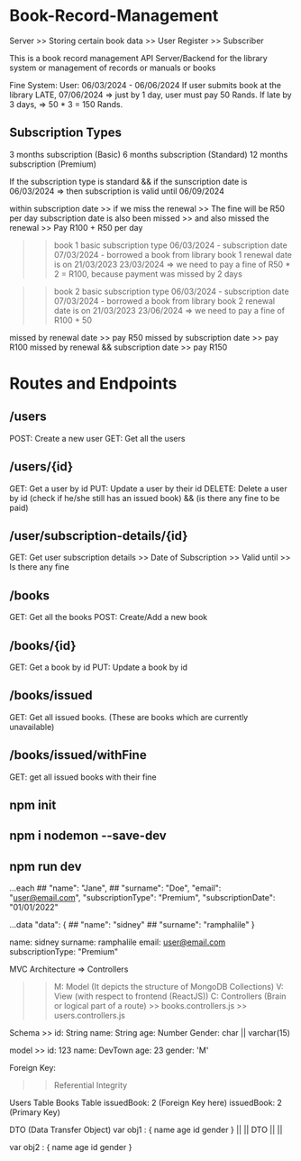 # Book-Record-Management

Server >> Storing certain book data
       >> User Register
       >> Subscriber


This is a book record management API Server/Backend for the library system or management of records or manuals or books

Fine System:
User: 06/03/2024 - 06/06/2024
If user submits book at the library LATE, 07/06/2024 => just by 1 day, user must pay 50 Rands. If late by 3 days, => 50 * 3 = 150 Rands.

## Subscription Types
3 months subscription (Basic)
6 months subscription (Standard)
12 months subscription (Premium)


If the subscription type is standard && if the sunscription date is 06/03/2024
=> then subscription is valid until 06/09/2024

within subscription date >> if we miss the renewal >> The fine will be R50 per day 
subscription date is also been missed >> and also missed the renewal >> Pay R100 + R50 per day

>> book 1
>> basic subscription type
>> 06/03/2024  - subscription date
>> 07/03/2024 - borrowed a book from library
>> book 1 renewal date is on 21/03/2023
>> 23/03/2024 => we need to pay a fine of R50 * 2 = R100, because payment was missed by 2 days

>> book 2
>> basic subscription type
>> 06/03/2024  - subscription date
>> 07/03/2024 - borrowed a book from library
>> book 2 renewal date is on 21/03/2023
>> 23/06/2024 => we need to pay a fine of R100 + 50

missed by renewal date >> pay R50
missed by subscription date >> pay R100
missed by renewal && subscription date >> pay R150








# Routes and Endpoints

## /users
POST: Create a new user
GET: Get all the users

## /users/{id}
GET: Get a user by id
PUT: Update a user by their id
DELETE: Delete a user by id (check if he/she still has an issued book) && (is there any fine to be paid)

## /user/subscription-details/{id}
GET: Get user subscription details
       >> Date of Subscription
       >> Valid until
       >> Is there any fine

## /books
GET: Get all the books
POST: Create/Add a new book

## /books/{id}
GET: Get a book by id
PUT: Update a book by id

## /books/issued
GET: Get all issued books. (These are books which are currently unavailable)

## /books/issued/withFine
GET: get all issued books with their fine




## npm init
## npm i nodemon --save-dev
## npm run dev



...each
     ## "name": "Jane",
     ## "surname": "Doe",
      "email": "user@email.com",
      "subscriptionType": "Premium",
      "subscriptionDate": "01/01/2022"


...data
   "data": {
       ## "name": "sidney"
       ## "surname": "ramphalile"
   }

name: sidney
surname: ramphalile
email: user@email.com
subscriptionType: "Premium"


MVC Architecture => Controllers
  >> M: Model (It depicts the structure of MongoDB Collections)
  >> V: View (with respect to frontend (ReactJS))
  >> C: Controllers (Brain or logical part of a route)
       >> books.controllers.js
       >> users.controllers.js


Schema >>
  id: String
  name: String
  age: Number
  Gender: char || varchar(15)

model >>
id: 123
name: DevTown
age: 23
gender: 'M'


Foreign Key:
>> Referential Integrity


Users Table                                      Books Table
issuedBook: 2 (Foreign Key here)                 issuedBook: 2 (Primary Key)
       

DTO (Data Transfer Object)
var obj1 : {
       name
       age
       id
       gender
}
       ||
       ||
       DTO
       ||
       ||

var obj2 : {
       name
       age
       id
       gender
}